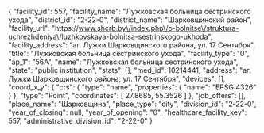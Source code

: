 {
    "facility_id": 557,
    "facility_name": "Лужковская больница сестринского ухода",
    "district_id": "2-22-0",
    "district_name": "Шарковщинский район",
    "facility_url": "https:\/\/www.shcrb.by\/index.php\/o-bolnitse\/struktura-uchrezhdeniya\/luzhkovskaya-bolnitsa-sestrinskogo-ukhoda",
    "facility_address": "аг. Лужки Шарковщинского района, ул. 17 Сентября",
    "title": "Лужковская больница сестринского ухода",
    "facility_type": "0",
    "ap_1": "56А",
    "name": "Лужковская больница сестринского ухода",
    "state": "public institution",
    "stats": [],
    "med_id": 10214441,
    "address": "аг. Лужки Шарковщинского района, ул. 17 Сентября",
    "devices": [],
    "coord_x_y": {
        "crs": {
            "type": "name",
            "properties": {
                "name": "EPSG:4326"
            }
        },
        "type": "Point",
        "coordinates": [
            27.8685,
            55.3526
        ]
    },
    "job_offers": [],
    "place_name": "Шарковщина",
    "place_type": "city",
    "division_id": "2-22-0",
    "year_of_closing": null,
    "year_of_opening": "0",
    "healthcare_facility_key": 557,
    "administrative_division_id": "2-22-0"
}